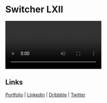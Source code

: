 



# Switcher LXII

![Switch LXX](https://user-images.githubusercontent.com/17097304/127155982-1439ccc0-2435-4f9e-ba30-19dc7dc0eb9b.mp4)

## Links

[Portfolio](https://olegfrolov.design/) | [Linkedin](https://www.linkedin.com/in/oleg-frolov-6a6a4752/) | [Dribbble](https://dribbble.com/Volorf) | [Twitter](https://www.twitter.com/volorf)
